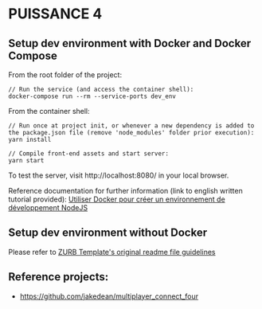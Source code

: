 # PUISSANCE 4

## Setup dev environment with Docker and Docker Compose

From the root folder of the project:
```
// Run the service (and access the container shell):
docker-compose run --rm --service-ports dev_env
```

From the container shell:
```
// Run once at project init, or whenever a new dependency is added to the package.json file (remove 'node_modules' folder prior execution):
yarn install

// Compile front-end assets and start server:
yarn start
```

To test the server, visit http://localhost:8080/ in your local browser.

Reference documentation for further information (link to english written tutorial provided): [Utiliser Docker pour créer un environnement de développement NodeJS](https://devfrontend.info/dockernodejs-utiliser-docker-pour-creer-un-environnement-de-developpement-nodejs/)

## Setup dev environment without Docker

Please refer to [ZURB Template's original readme file guidelines](https://github.com/foundation/foundation-zurb-template/blob/v6.6.0/readme.md)

## Reference projects:

* https://github.com/jakedean/multiplayer_connect_four
